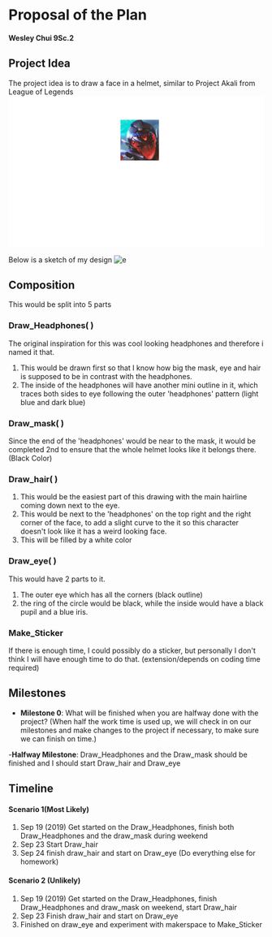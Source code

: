 

# Proposal of the Plan

#### Wesley Chui 9Sc.2

## Project Idea

The project idea is to draw a face in a helmet, similar to Project Akali  from League of Legends
![e](images/ProjectAkali.PNG)

Below is a sketch of my design
![e](images/InitialDesign.png)

## Composition
This would be split into 5 parts

### Draw_Headphones( )
The original inspiration for this was cool looking headphones and therefore i named it that.

1. This would be drawn first so that I know how big the mask, eye and hair is supposed to be in contrast with the headphones.
2. The inside of the headphones will have another mini outline in it, which traces both sides to eye following the outer 'headphones' pattern (light blue and dark blue)

### Draw_mask( )
Since the end of the 'headphones' would be near to the mask, it would be completed 2nd to ensure that the whole helmet looks like it belongs there. (Black Color)

### Draw_hair( )

1. This would be the easiest part of this drawing with the main hairline coming down next to the eye.
2. This would be next to the 'headphones' on the top right and the right corner of the face, to add a slight curve to the it so this character doesn't look like it has a weird looking face.
3. This will be filled by a white color

### Draw_eye( )

This would have 2 parts to it.
1. The outer eye which has all the corners (black outline)
2. the ring of the circle would be black, while the inside would have a black pupil and a blue iris.

### Make_Sticker

If there is enough time, I could possibly do a sticker, but personally I don't think I will have enough time to do that.
(extension/depends on coding time required)

## Milestones

- **Milestone 0**: What will be finished when you are halfway done with the project? (When half the work time is used up, we will check in on our milestones and make changes to the project if necessary, to make sure we can finish on time.)

-**Halfway Milestone**:
Draw_Headphones and the Draw_mask should be finished and I should start Draw_hair and Draw_eye

## Timeline
#### Scenario 1(Most Likely)
1. Sep 19 (2019)
Get started on the Draw_Headphones, finish both Draw_Headphones and the draw_mask during weekend
2. Sep 23
Start Draw_hair
3. Sep 24
finish draw_hair and start on Draw_eye (Do everything else for homework)

#### Scenario 2 (Unlikely)
1. Sep 19 (2019)
Get started on the Draw_Headphones,  finish Draw_Headphones and draw_mask on weekend, start Draw_hair
2. Sep 23
Finish draw_hair and start on Draw_eye
4. Finished on draw_eye and experiment with makerspace to Make_Sticker
